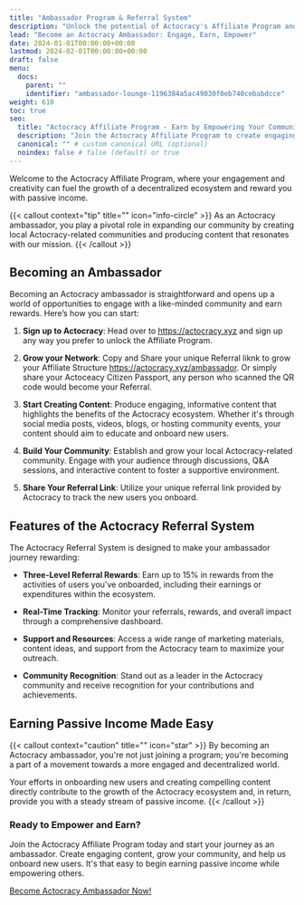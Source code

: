 ```yaml
---
title: "Ambassador Program & Referral System"
description: "Unlock the potential of Actocracy's Affiliate Program and learn how to become an ambassador to earn passive income."
lead: "Become an Actocracy Ambassador: Engage, Earn, Empower"
date: 2024-01-01T00:00:00+00:00
lastmod: 2024-02-01T00:00:00+00:00
draft: false
menu:
  docs:
    parent: ""
    identifier: "ambassador-lounge-1196384a5ac49030f0eb740cebabdcce"
weight: 610
toc: true
seo:
  title: "Actocracy Affiliate Program - Earn by Empowering Your Community"
  description: "Join the Actocracy Affiliate Program to create engaging content, onboard new users, and start earning passive income today."
  canonical: "" # custom canonical URL (optional)
  noindex: false # false (default) or true
---
```


Welcome to the Actocracy Affiliate Program, where your engagement and creativity can fuel the growth of a decentralized ecosystem and reward you with passive income.

{{< callout context="tip" title="" icon="info-circle" >}}
As an Actocracy ambassador, you play a pivotal role in expanding our community by creating local Actocracy-related communities and producing content that resonates with our mission.
{{< /callout >}}

## Becoming an Ambassador

Becoming an Actocracy ambassador is straightforward and opens up a world of opportunities to engage with a like-minded community and earn rewards. Here’s how you can start:

1. **Sign up to Actocracy**: Head over to <a href="https://actocracy.xyz/i/1" target="_blank">https://actocracy.xyz</a> and sign up any way you prefer to unlock the Affiliate Program.

2. **Grow your Network**: Copy and Share your unique Referral liknk to grow your Affiliate Structure <a href="https://actocracy.xyz/ambassador" target="_blank">https://actocracy.xyz/ambassador</a>. Or simply share your Actoceacy Citizen Passport, any person who scanned the QR code would become your Referral.

3. **Start Creating Content**: Produce engaging, informative content that highlights the benefits of the Actocracy ecosystem. Whether it's through social media posts, videos, blogs, or hosting community events, your content should aim to educate and onboard new users.

4. **Build Your Community**: Establish and grow your local Actocracy-related community. Engage with your audience through discussions, Q&A sessions, and interactive content to foster a supportive environment.

5. **Share Your Referral Link**: Utilize your unique referral link provided by Actocracy to track the new users you onboard.

## Features of the Actocracy Referral System

The Actocracy Referral System is designed to make your ambassador journey rewarding:

- **Three-Level Referral Rewards**: Earn up to 15% in rewards from the activities of users you've onboarded, including their earnings or expenditures within the ecosystem.

- **Real-Time Tracking**: Monitor your referrals, rewards, and overall impact through a comprehensive dashboard.

- **Support and Resources**: Access a wide range of marketing materials, content ideas, and support from the Actocracy team to maximize your outreach.

- **Community Recognition**: Stand out as a leader in the Actocracy community and receive recognition for your contributions and achievements.

## Earning Passive Income Made Easy

{{< callout context="caution" title="" icon="star" >}}
By becoming an Actocracy ambassador, you're not just joining a program; you're becoming a part of a movement towards a more engaged and decentralized world.

Your efforts in onboarding new users and creating compelling content directly contribute to the growth of the Actocracy ecosystem and, in return, provide you with a steady stream of passive income.
{{< /callout >}}

### Ready to Empower and Earn?

Join the Actocracy Affiliate Program today and start your journey as an ambassador. Create engaging content, grow your community, and help us onboard new users. It's that easy to begin earning passive income while empowering others.


<a href="https://actocracy.xyz/i/1" target="_blank">Become Actocracy Ambassador Now!</a>

